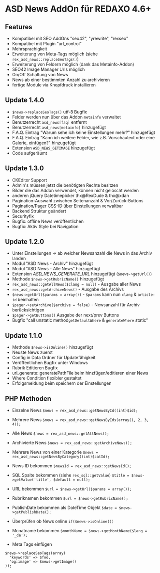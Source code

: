 ASD News AddOn für REDAXO 4.6+
==============================

Features
--------

* Kompatibel mit SEO AddOns "seo42", "yrewrite", "rexseo"
* Kompatibel mit Plugin "url_control"
* Mehrsprachigkeit
* Erweiterung von Meta-Tags möglich (siehe `rex_asd_news::replaceSeoTags()`)
* Erweiterung von Feldern möglich (dank das Metainfo-Addon)
* SEO42 Image Manager Urls möglich
* On/Off Schaltung von News
* News ab einer bestimmten Anzahl zu archivieren
* fertige Module via Knopfdruck installieren

Update 1.4.0
------------
* `$news->replaceSeoTags()` utf-8 Bugfix
* Felder werden nun über das Addon `metainfo` verwaltet
* Benutzerrecht `asd_news[faq]` entfernt
* Benutzerrecht `asd_news[metainfo]` hinzugefügt
* F.A.Q. Eintrag "Warum sehe ich keine Einstellungen mehr?" hinzugefügt
* F.A.Q. Eintrag "Kann ich weitere Felder, wie z.B. Vorschautext oder eine Galerie, einfügen?" hinzugefügt
* Extension `ASD_NEWS_GETIMAGE` hinzugefügt
* Code aufgeräumt

Update 1.3.0
------------
* CKEditor Support
* Admin's müssen jetzt die benötigten Rechte besitzen
* Bilder die das Addon verwendet, können nicht gelöscht werden
* anderen jQuery Datetimepicker thx@RexDude & thx@xdan
* Pagination-Auswahl zwischen Seitenanzahl & Vor/Zurück-Buttons
* Pagination/Pager CSS-ID über Einstellungen verwaltbar
* Backend Struktur geändert
* Securityfix
* Bugfix: offline News veröffentlichen
* Bugfix: Aktiv Style bei Navigation

Update 1.2.0
------------
* Unter Einstellungen => ab welcher Newsanzahl die News in das Archiv landen
* Modul "ASD News - Archiv" hinzugefügt
* Modul "ASD News - Alle News" hinzugefügt
* Extension _ASD_NEWS_GENERATE_URL_ hinzugefügt (`$news->getUrl()`)
* Methode `$news->getRubricName()` hinzugefügt
* `rex_asd_news::getAllNews($clang = null)` - Ausgabe aller News
* `rex_asd_news::getArchiveNews()` - Ausgabe des Archivs
* `$news->getUrl($params = array())` - `$params` kann nun `clang` & `article-id` beinhalten
* `$pager->setArchive($archive = false)` - Newsanzahl für Archiv berücksichtigen
* `$pager->getButtons()` Ausgabe der next/prev Buttons
* Bugfix "call unstatic method`getDefaultWhere` & `generateWhere` static"


Update 1.1.0
------------
* Methode `$news->isOnline()` hinzugefügt
* Neuste News zuerst
* Config in Data Ordner für Updatefähigkeit
* Veröffentlichen Bugfix unter Windows
* Rubrik Editieren Bugfix
* url_generate::generatePathFile beim hinzfügen/editieren einer News
* Where Condition flexibler gestaltet
* Erfolgsmeldung beim speichern der Einstellungen


PHP Methoden
------------

* Einzelne News
```$news = rex_asd_news::getNewsById((int)$id);```

* Mehrere News
```$news = rex_asd_news::getNewsByIds(array(1, 2, 3, 4));```

* Alle News
```$news = rex_asd_news::getAllNews();```

* Archivierte News 
```$news = rex_asd_news::getArchiveNews();```

* Mehrere News von einer Kategorie
```$news = rex_asd_news::getNewsByCategory((int)$catId);```

* News ID bekommen
```$newsId = rex_asd_news::getNewsId();```

* SQL Spalte bekommen (siehe `rex_sql::getValue`)
```$title = $news->getValue('title', $default = null);```

* URL bekommen
```$url = $news->getUrl($params = array());```

* Rubriknamen bekommen
```$url = $news->getRubricName();```

* PublishDate bekommen als DateTime Objekt
```$date = $news->getPublishDate();```

* Überprüfen ob News online
```if($news->isOnline())```

* Monatname bekommen
```$monthName = $news->getMonthName($lang = '_de');```

* Meta Tags einfügen
```
$news->replaceSeoTags(array(
  'keywords' => $foo,
  'og:image' => $news->getImage()
));
```